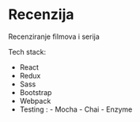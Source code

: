 # Recenzija
Recenziranje filmova i serija

Tech stack:
  - React
  - Redux
  - Sass
  - Bootstrap
  - Webpack
  - Testing : 
              - Mocha
              - Chai
              - Enzyme

